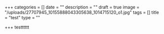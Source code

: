 +++
categories = []
date = ""
description = ""
draft = true
image = "/uploads/27707945_10155888043305638_1014715120_o1.jpg"
tags = []
title = "test"
type = ""

+++
testttttt